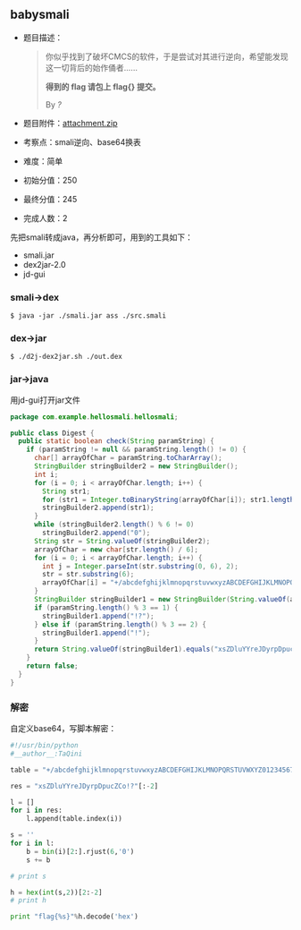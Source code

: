## babysmali

- 题目描述：

  > 你似乎找到了破坏CMCS的软件，于是尝试对其进行逆向，希望能发现这一切背后的始作俑者…… 
  >
  > **得到的 flag 请包上 flag{} 提交。** 
  >
  > By *?*

 - 题目附件：[attachment.zip](https://cdn.jsdelivr.net/gh/SignorMercurio/MetasequoiaCTF@master/Reverse/Babysmali/attachment.zip)

 - 考察点：smali逆向、base64换表

 - 难度：简单

 - 初始分值：250

 - 最终分值：245

 - 完成人数：2


先把smali转成java，再分析即可，用到的工具如下：

- smali.jar
- dex2jar-2.0
- jd-gui

### smali->dex

```shell
$ java -jar ./smali.jar ass ./src.smali
```

### dex->jar

```shell
$ ./d2j-dex2jar.sh ./out.dex
```

### jar->java

用jd-gui打开jar文件

```java
package com.example.hellosmali.hellosmali;

public class Digest {
  public static boolean check(String paramString) {
    if (paramString != null && paramString.length() != 0) {
      char[] arrayOfChar = paramString.toCharArray();
      StringBuilder stringBuilder2 = new StringBuilder();
      int i;
      for (i = 0; i < arrayOfChar.length; i++) {
        String str1;
        for (str1 = Integer.toBinaryString(arrayOfChar[i]); str1.length() < 8; str1 = "0" + str1);
        stringBuilder2.append(str1);
      } 
      while (stringBuilder2.length() % 6 != 0)
        stringBuilder2.append("0"); 
      String str = String.valueOf(stringBuilder2);
      arrayOfChar = new char[str.length() / 6];
      for (i = 0; i < arrayOfChar.length; i++) {
        int j = Integer.parseInt(str.substring(0, 6), 2);
        str = str.substring(6);
        arrayOfChar[i] = "+/abcdefghijklmnopqrstuvwxyzABCDEFGHIJKLMNOPQRSTUVWXYZ0123456789".charAt(j);
      } 
      StringBuilder stringBuilder1 = new StringBuilder(String.valueOf(arrayOfChar));
      if (paramString.length() % 3 == 1) {
        stringBuilder1.append("!?");
      } else if (paramString.length() % 3 == 2) {
        stringBuilder1.append("!");
      } 
      return String.valueOf(stringBuilder1).equals("xsZDluYYreJDyrpDpucZCo!?");
    } 
    return false;
  }
}
```

### 解密

自定义base64，写脚本解密：

```python
#!/usr/bin/python
#__author__:TaQini

table = "+/abcdefghijklmnopqrstuvwxyzABCDEFGHIJKLMNOPQRSTUVWXYZ0123456789"

res = "xsZDluYYreJDyrpDpucZCo!?"[:-2]

l = []
for i in res:
    l.append(table.index(i))

s = ''
for i in l:
    b = bin(i)[2:].rjust(6,'0')
    s += b

# print s

h = hex(int(s,2))[2:-2]
# print h

print "flag{%s}"%h.decode('hex')
```

